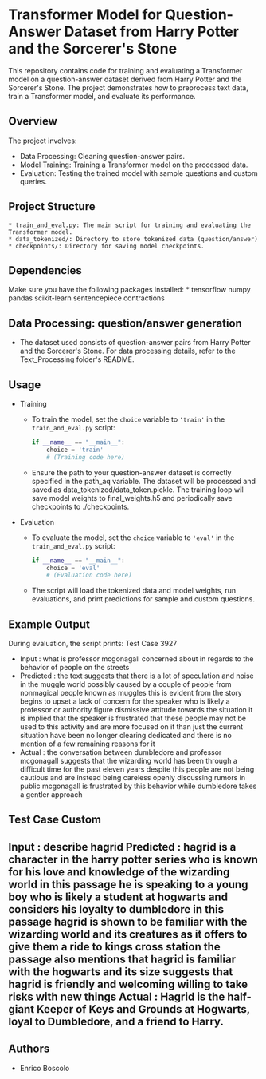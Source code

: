 # Transformer Model for Question-Answer Dataset from Harry Potter and the Sorcerer's Stone

This repository contains code for training and evaluating a Transformer model on a question-answer dataset derived from Harry Potter and the Sorcerer's Stone. The project demonstrates how to preprocess text data, train a Transformer model, and evaluate its performance.

## Overview
The project involves:
* Data Processing: Cleaning question-answer pairs.
* Model Training: Training a Transformer model on the processed data.
* Evaluation: Testing the trained model with sample questions and custom queries.

## Project Structure
	* train_and_eval.py: The main script for training and evaluating the Transformer model.
	* data_tokenized/: Directory to store tokenized data (question/answer)
	* checkpoints/: Directory for saving model checkpoints.



## Dependencies
Make sure you have the following packages installed:
	* tensorflow numpy pandas scikit-learn sentencepiece contractions



## Data Processing: question/answer generation
* The dataset used consists of question-answer pairs from Harry Potter and the Sorcerer's Stone. For data processing details, refer to the Text_Processing folder's README.


## Usage
* Training
	-  To train the model, set the `choice` variable to `'train'` in the `train_and_eval.py` script:
		```python
		if __name__ == "__main__":
		    choice = 'train'
		    # (Training code here)
  		```
	- Ensure the path to your question-answer dataset is correctly specified in the path_aq variable. The dataset will be processed and saved as data_tokenized/data_token.pickle.
The training loop will save model weights to final_weights.h5 and periodically save checkpoints to ./checkpoints.

* Evaluation
	-  To evaluate the model, set the `choice` variable to `'eval'` in the `train_and_eval.py` script:
		```python
		if __name__ == "__main__":
		    choice = 'eval'
		    # (Evaluation code here)
  		```
	- The script will load the tokenized data and model weights, run evaluations, and print predictions for sample and custom questions.


## Example Output
During evaluation, the script prints:
Test Case 3927
* Input      : what is professor mcgonagall concerned about in regards to the behavior of people on the streets
* Predicted  : the text suggests that there is a lot of speculation and noise in the muggle world possibly caused by a couple of people from nonmagical people known as muggles this is evident from the story begins to upset a lack of concern for the speaker who is likely a professor or authority figure dismissive attitude towards the situation it is implied that the speaker is frustrated that these people may not be used to this activity and are more focused on it than just the current situation have been no longer clearing dedicated and there is no mention of a few remaining reasons for it
* Actual     : the conversation between dumbledore and professor mcgonagall suggests that the wizarding world has been through a difficult time for the past eleven years despite this people are not being cautious and are instead being careless openly discussing rumors in public mcgonagall is frustrated by this behavior while dumbledore takes a gentler approach

Test Case Custom
----------------------------------------
Input      : describe hagrid
Predicted  : hagrid is a character in the harry potter series who is known for his love and knowledge of the wizarding world in this passage he is speaking to a young boy who is likely a student at hogwarts and considers his loyalty to dumbledore in this passage hagrid is shown to be familiar with the wizarding world and its creatures as it offers to give them a ride to kings cross station the passage also mentions that hagrid is familiar with the hogwarts and its size suggests that hagrid is friendly and welcoming willing to take risks with new things
Actual     : Hagrid is the half-giant Keeper of Keys and Grounds at Hogwarts, loyal to Dumbledore, and a friend to Harry.
----------------------------------------


## Authors

* Enrico Boscolo

